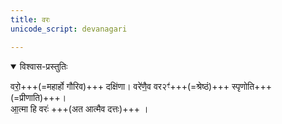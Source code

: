 ```yaml
---
title: वरः
unicode_script: devanagari

---
```


<details open><summary>विश्वास-प्रस्तुतिः</summary>

वरो॒+++(=महार्हो गौरिव)+++ दक्षि॑णा। वरे॑णै॒व वर२ꣳ॑+++(=श्रेष्ठं)+++ स्पृणोति+++(=प्रीणाति)+++।  
आ॒त्मा हि वरः॑ +++(अत आत्मैव दत्तः)+++ । 
</details>

